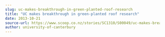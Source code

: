 ```yaml
---
slug: uc-makes-breakthrough-in-green-planted-roof-research
title: "UC makes breakthrough in green-planted roof research"
date: 2013-10-21
source-url: https://www.scoop.co.nz/stories/SC1310/S00049/uc-makes-breakthrough-in-green-planted-roof-research.htm
author: university-of-canterbury
---
```

